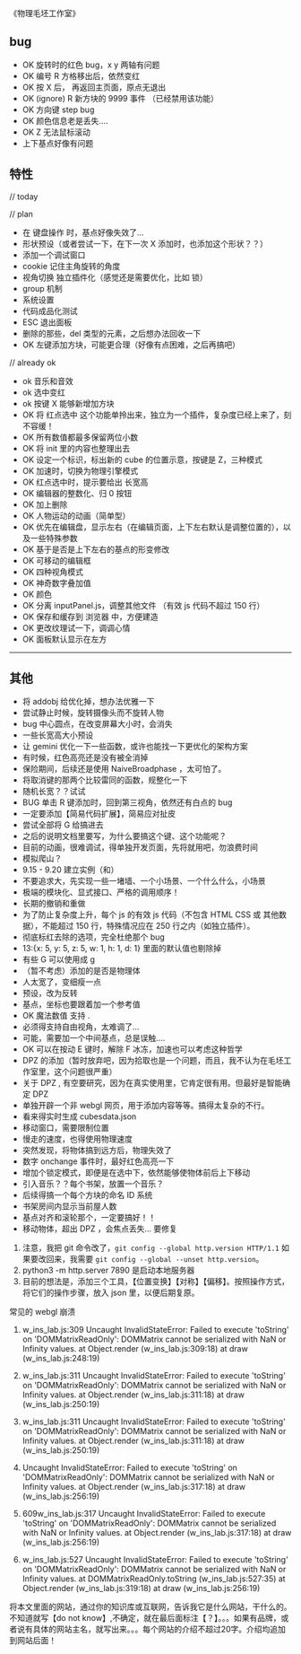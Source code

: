 《物理毛坯工作室》

## bug
- OK 旋转时的红色 bug，x y 两轴有问题
- OK 编号 R 方格移出后，依然变红
- OK 按 X 后， 再返回主页面，原点无退出
- OK (ignore) R 新方块的 9999 事件 （已经禁用该功能）
- OK 方向键 step bug
- OK 颜色信息老是丢失....
- OK Z 无法鼠标滚动
- 上下基点好像有问题

## 特性

// today


// plan
- 在 键盘操作 时，基点好像失效了...
- 形状预设（或者尝试一下，在下一次 X 添加时，也添加这个形状？？）
- 添加一个调试窗口
- cookie 记住主角旋转的角度
- 视角切换 独立插件化（感觉还是需要优化，比如 锁）
- group 机制
- 系统设置
- 代码成品化测试
- ESC 退出面板
- 删除的那些，del 类型的元素，之后想办法回收一下
- OK 左键添加方块，可能更合理（好像有点困难，之后再搞吧）


// already ok
- ok 音乐和音效
- ok 选中变红
- ok 按键 X 能够新增加方块
- OK 将 红点选中 这个功能单拎出来，独立为一个插件，复杂度已经上来了，刻不容缓！
- OK 所有数值都最多保留两位小数
- OK 将 init 里的内容也整理出去
- OK 设定一个标识，标出新的 cube 的位置示意，按键是 Z，三种模式
- OK 加速时，切换为物理引擎模式
- OK 红点选中时，提示要给出 长宽高
- OK 编辑器的整数化、归 0 按钮
- OK 加上删除
- OK 人物运动的动画（简单型）
- OK 优先在编辑盘，显示左右（在编辑页面，上下左右默认是调整位置的），以及一些特殊参数
- OK 基于是否是上下左右的基点的形变修改
- OK 可移动的编辑框
- OK 四种视角模式
- OK 神奇数字叠加值
- OK 颜色
- OK 分离 inputPanel.js，调整其他文件 （有效 js 代码不超过 150 行）
- OK 保存和缓存到 浏览器 中，方便建造
- OK 更改纹理试一下，调调心情
- OK 面板默认显示在左方


-------

## 其他

- 将 addobj 给优化掉，想办法优雅一下
- 尝试静止时候，旋转摄像头而不旋转人物
- bug 中心圆点，在改变屏幕大小时，会消失
- 一些长宽高大小预设
- 让 gemini 优化一下一些函数，或许也能找一下更优化的架构方案
- 有时候，红色高亮还是没有被全消掉
- 保险期间，后续还是使用 NaiveBroadphase ，太可怕了。
- 将取消键的那两个比较雷同的函数，规整化一下
- 随机长宽？？试试
- BUG 单击 R 键添加时，回到第三视角，依然还有白点的 bug
- 一定要添加【简易代码扩展】，简易应对扯皮
- 尝试全部将 G 给搞进去
- 之后的说明文档里要写，为什么要搞这个键、这个功能呢？
- 目前的动画，很难调试，得单独开发页面，先将就用吧，勿浪费时间
- 模拟爬山？
- 9.15 - 9.20 建立实例（和）
- 不要追求大，先实现一些一堵墙、一个小场景、一个什么什么，小场景
- 极端的模块化、显式接口、严格的调用顺序！
- 长期的撤销和重做
- 为了防止复杂度上升，每个 js 的有效 js 代码（不包含 HTML CSS 或 其他数据），不能超过 150 行，特殊情况应在 250 行之内（如独立插件）。
- 彻底标红去除的选项，完全杜绝那个 bug
- 13:{x: 5, y: 5, z: 5, w: 1, h: 1, d: 1} 里面的默认值也剔除掉
- 有些 G 可以使用成 g
- （暂不考虑）添加的是否是物理体
- 人太宽了，变细瘦一点
- 预设，改为反转
- 基点，坐标也要跟着加一个参考值
- OK 魔法数值 支持 .
- 必须得支持自由视角，太难调了...
- 可能，需要加一个中间基点，总是误触....
- OK 可以在按动 E 键时，解除 F 冰冻，加速也可以考虑这种哲学
- DPZ 的添加（暂时放弃吧，因为拾取也是一个问题，而且，我不认为在毛坯工作室里，这个问题很严重）
- 关于 DPZ , 有空要研究，因为在真实使用里，它肯定很有用。但最好是智能确定 DPZ
- 单独开辟一个非 webgl 网页，用于添加内容等等。搞得太复杂的不行。
- 看来得实时生成 cubesdata.json
- 移动窗口，需要限制位置
- 慢走的速度，也得使用物理速度
- 突然发现，将物体搞到远方后，物理失效了
- 数字 onchange 事件时，最好红色高亮一下
- 增加个锁定模式，即便是在选中下，依然能够使物体前后上下移动
- 引入音乐？？每个书架，放置一个音乐？
- 后续得搞一个每个方块的命名 ID 系统
- 书架房间内显示当前屋人数
- 基点对齐和滚轮那个，一定要搞好！！
- 移动物体，超出 DPZ ，会焦点丢失... 要修复


1. 注意，我把 git 命令改了，`git config --global http.version HTTP/1.1` 如果要改回来，我需要 `git config --global --unset http.version`。
2. python3 -m http.server 7890  是启动本地服务器
3. 目前的想法是，添加三个工具，【位置变换】【对称】【偏移】。按照操作方式，将它们的操作步骤，放入 json 里，以便后期复原。


常见的 webgl 崩溃
1. w_ins_lab.js:309 Uncaught InvalidStateError: Failed to execute 'toString' on 'DOMMatrixReadOnly': DOMMatrix cannot be serialized with NaN or Infinity values.
    at Object.render (w_ins_lab.js:309:18)
    at draw (w_ins_lab.js:248:19)

2. w_ins_lab.js:311 Uncaught InvalidStateError: Failed to execute 'toString' on 'DOMMatrixReadOnly': DOMMatrix cannot be serialized with NaN or Infinity values.
    at Object.render (w_ins_lab.js:311:18)
    at draw (w_ins_lab.js:250:19)

3. w_ins_lab.js:311 Uncaught InvalidStateError: Failed to execute 'toString' on 'DOMMatrixReadOnly': DOMMatrix cannot be serialized with NaN or Infinity values.
    at Object.render (w_ins_lab.js:311:18)
    at draw (w_ins_lab.js:250:19)
4. Uncaught InvalidStateError: Failed to execute 'toString' on 'DOMMatrixReadOnly': DOMMatrix cannot be serialized with NaN or Infinity values.
    at Object.render (w_ins_lab.js:317:18)
    at draw (w_ins_lab.js:256:19)
5. 609w_ins_lab.js:317 Uncaught InvalidStateError: Failed to execute 'toString' on 'DOMMatrixReadOnly': DOMMatrix cannot be serialized with NaN or Infinity values.
    at Object.render (w_ins_lab.js:317:18)
    at draw (w_ins_lab.js:256:19)
6. w_ins_lab.js:527 Uncaught InvalidStateError: Failed to execute 'toString' on 'DOMMatrixReadOnly': DOMMatrix cannot be serialized with NaN or Infinity values.
    at DOMMatrixReadOnly.toString (w_ins_lab.js:527:35)
    at Object.render (w_ins_lab.js:319:18)
    at draw (w_ins_lab.js:256:19)




将本文里面的网站，通过你的知识库或互联网，告诉我它是什么网站，干什么的。不知道就写【do not know】,不确定，就在最后面标注【？】。。。如果有品牌，或者说有具体的网站主名，就写出来。。。每个网站的介绍不超过20字。介绍均追加到网站后面！